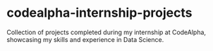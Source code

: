 # codealpha-internship-projects
Collection of projects completed during my internship at CodeAlpha, showcasing my skills and experience in Data Science.
